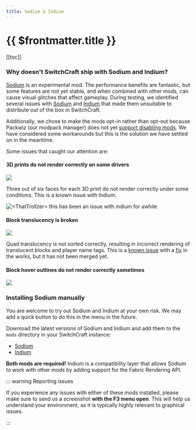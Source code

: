 ```yaml
---
title: Sodium & Indium
---
```


# {{ $frontmatter.title }}

[[toc]]

### Why doesn't SwitchCraft ship with Sodium and Indium?

[Sodium](https://modrinth.com/mod/sodium/) is an experimental mod. The performance benefits are fantastic, but some 
features are not yet stable, and when combined with other mods, can cause visual glitches that affect gameplay. During 
testing, we identified several issues with [Sodium](https://modrinth.com/mod/sodium/) and 
[Indium](https://modrinth.com/mod/indium/) that made them unsuitable to distribute out of the box in SwitchCraft. 

Additionally, we chose to make the mods opt-in rather than opt-out because Packwiz (our modpack manager) does not yet
[support disabling mods](https://github.com/packwiz/packwiz-installer/issues/13). We have considered some workarounds
but this is the solution we have settled on in the meantime.

Some issues that caught our attention are:

#### 3D prints do not render correctly on some drivers

![](/img/sodium-3d-print-bug.png)

Three out of six faces for each 3D print do not render correctly under some conditions. This is a known issue with
Indium.

![\<ThatTrollzer\> this has been an issue with indium for awhile](/img/sodium-3d-print-bug-msg.png)

#### Block translucency is broken

![](https://user-images.githubusercontent.com/597053/142459663-9682c594-bcf0-477f-897f-582b9702aaa5.png)

Quad translucency is not sorted correctly, resulting in incorrect rendering of translucent blocks and player name tags.
This is a [known issue](https://github.com/CaffeineMC/sodium-fabric/issues/38) with a 
[fix](https://github.com/CaffeineMC/sodium-fabric/pull/963) in the works, but it has not been merged yet.

#### Block hover outlines do not render correctly sometimes

![](/img/sodium-block-outline-bug.png)

### Installing Sodium manually

You are welcome to try out Sodium and Indium at your own risk. We may add a quick button to do this in the menu in the
future.

Download the latest versions of Sodium and Indium and add them to the `mods` directory in your SwitchCraft instance:
- [Sodium](https://modrinth.com/mod/sodium/versions)
- [Indium](https://modrinth.com/mod/indium/versions)

**Both mods are required!** Indium is a compatibility layer that allows Sodium to work with other mods by adding support
for the Fabric Rendering API.

::: warning Reporting issues

If you experience any issues with either of these mods installed, please make sure to send us a screenshot **with the
F3 menu open**. This will help us understand your environment, as it is typically highly relevant to graphical issues.

:::
